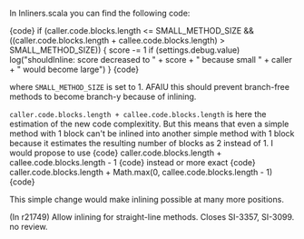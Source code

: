 In Inliners.scala you can find the following code:

{code}
       if (caller.code.blocks.length <= SMALL_METHOD_SIZE 
           && ((caller.code.blocks.length + callee.code.blocks.length) > SMALL_METHOD_SIZE)) {
         score -= 1
         if (settings.debug.value)
           log("shouldInline: score decreased to " + score + " because small " + caller + " would become large")
       }
{code}

where `SMALL_METHOD_SIZE` is set to 1. AFAIU this should prevent branch-free methods to become branch-y because of inlining.

`caller.code.blocks.length + callee.code.blocks.length` is here the estimation of the new code complexitity. But this means that even a simple method with 1 block can't be inlined into another simple method with 1 block because it estimates the resulting number of blocks as 2 instead of 1. I would propose to use 
{code}
caller.code.blocks.length + callee.code.blocks.length - 1
{code}
instead or more exact
{code}
caller.code.blocks.length + Math.max(0, callee.code.blocks.length - 1)
{code}

This simple change would make inlining possible at many more positions.


(In r21749) Allow inlining for straight-line methods. Closes SI-3357, SI-3099. no review.
